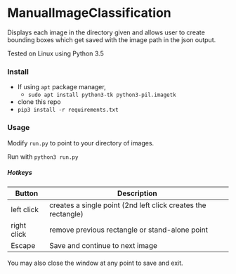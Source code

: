 # ManualImageClassification

Displays each image in the directory given and allows user to create bounding boxes
which get saved with the image path in the json output.

Tested on Linux using Python 3.5

### Install 

- If using `apt` package manager,
    - `sudo apt install python3-tk python3-pil.imagetk`
- clone this repo
- `pip3 install -r requirements.txt`

### Usage

Modify `run.py` to point to your directory of images.

Run with `python3 run.py`

##### Hotkeys

| Button | Description |
| --- | --- |
| left click | creates a single point (2nd left click creates the rectangle) |
| right click | remove previous rectangle or stand-alone point |
| Escape | Save and continue to next image |

You may also close the window at any point to save and exit.
